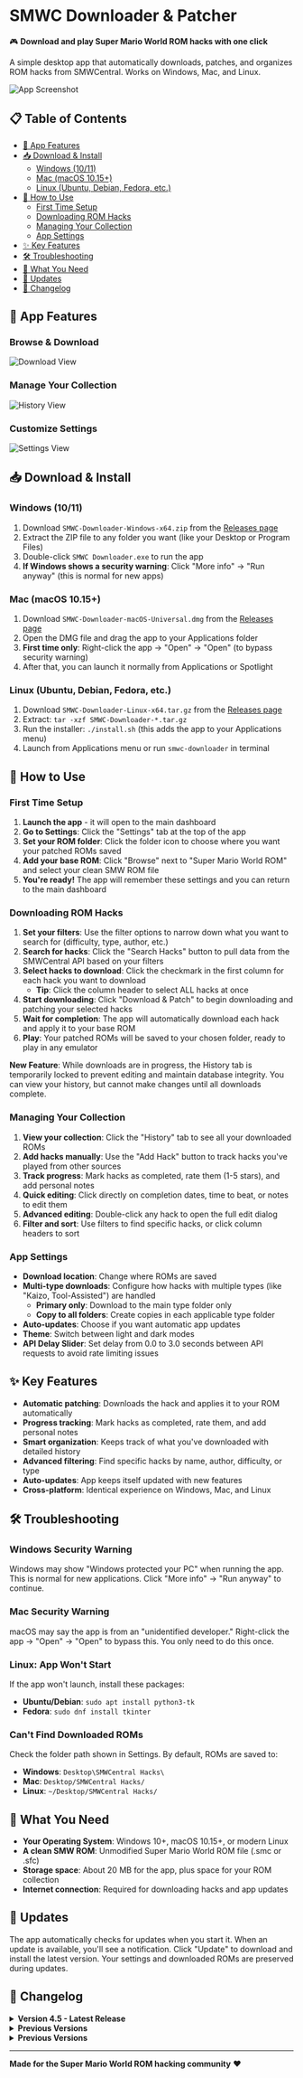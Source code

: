 # SMWC Downloader & Patcher

🎮 **Download and play Super Mario World ROM hacks with one click**

A simple desktop app that automatically downloads, patches, and organizes ROM hacks from SMWCentral. Works on Windows, Mac, and Linux.

![App Screenshot](images/ss_app_dashboard_v4.3.png)

## 📋 Table of Contents

- [🎯 App Features](#-app-features)
- [📥 Download & Install](#-download--install)
  - [Windows (10/11)](#windows-1011)
  - [Mac (macOS 10.15+)](#mac-macos-1015)
  - [Linux (Ubuntu, Debian, Fedora, etc.)](#linux-ubuntu-debian-fedora-etc)
- [🚀 How to Use](#-how-to-use)
  - [First Time Setup](#first-time-setup)
  - [Downloading ROM Hacks](#downloading-rom-hacks)
  - [Managing Your Collection](#managing-your-collection)
  - [App Settings](#app-settings)
- [✨ Key Features](#-key-features)
- [🛠️ Troubleshooting](#️-troubleshooting)
- [📝 What You Need](#-what-you-need)
- [🔄 Updates](#-updates)
- [📝 Changelog](#-changelog)

## 🎯 App Features

### Browse & Download
![Download View](images/ss_app_download_v4.3.png)

### Manage Your Collection
![History View](images/ss_app_history_v4.3.png)

### Customize Settings
![Settings View](images/ss_app_settings_v4.3.png)

## 📥 Download & Install

### Windows (10/11)
1. Download `SMWC-Downloader-Windows-x64.zip` from the [Releases page](../../releases)
2. Extract the ZIP file to any folder you want (like your Desktop or Program Files)
3. Double-click `SMWC Downloader.exe` to run the app
4. **If Windows shows a security warning**: Click "More info" → "Run anyway" (this is normal for new apps)

### Mac (macOS 10.15+)
1. Download `SMWC-Downloader-macOS-Universal.dmg` from the [Releases page](../../releases)
2. Open the DMG file and drag the app to your Applications folder
3. **First time only**: Right-click the app → "Open" → "Open" (to bypass security warning)
4. After that, you can launch it normally from Applications or Spotlight

### Linux (Ubuntu, Debian, Fedora, etc.)
1. Download `SMWC-Downloader-Linux-x64.tar.gz` from the [Releases page](../../releases)
2. Extract: `tar -xzf SMWC-Downloader-*.tar.gz`
3. Run the installer: `./install.sh` (this adds the app to your Applications menu)
4. Launch from Applications menu or run `smwc-downloader` in terminal

## 🚀 How to Use

### First Time Setup
1. **Launch the app** - it will open to the main dashboard
2. **Go to Settings**: Click the "Settings" tab at the top of the app
3. **Set your ROM folder**: Click the folder icon to choose where you want your patched ROMs saved
4. **Add your base ROM**: Click "Browse" next to "Super Mario World ROM" and select your clean SMW ROM file
5. **You're ready!** The app will remember these settings and you can return to the main dashboard

### Downloading ROM Hacks
1. **Set your filters**: Use the filter options to narrow down what you want to search for (difficulty, type, author, etc.)
2. **Search for hacks**: Click the "Search Hacks" button to pull data from the SMWCentral API based on your filters
3. **Select hacks to download**: Click the checkmark in the first column for each hack you want to download
   - **Tip**: Click the column header to select ALL hacks at once
4. **Start downloading**: Click "Download & Patch" to begin downloading and patching your selected hacks
5. **Wait for completion**: The app will automatically download each hack and apply it to your base ROM
6. **Play**: Your patched ROMs will be saved to your chosen folder, ready to play in any emulator

**New Feature**: While downloads are in progress, the History tab is temporarily locked to prevent editing and maintain database integrity. You can view your history, but cannot make changes until all downloads complete.

### Managing Your Collection
1. **View your collection**: Click the "History" tab to see all your downloaded ROMs
2. **Add hacks manually**: Use the "Add Hack" button to track hacks you've played from other sources
3. **Track progress**: Mark hacks as completed, rate them (1-5 stars), and add personal notes
4. **Quick editing**: Click directly on completion dates, time to beat, or notes to edit them
5. **Advanced editing**: Double-click any hack to open the full edit dialog
6. **Filter and sort**: Use filters to find specific hacks, or click column headers to sort

### App Settings
- **Download location**: Change where ROMs are saved
- **Multi-type downloads**: Configure how hacks with multiple types (like "Kaizo, Tool-Assisted") are handled
  - **Primary only**: Download to the main type folder only
  - **Copy to all folders**: Create copies in each applicable type folder
- **Auto-updates**: Choose if you want automatic app updates
- **Theme**: Switch between light and dark modes
- **API Delay Slider**: Set delay from 0.0 to 3.0 seconds between API requests to avoid rate limiting issues

## ✨ Key Features

- **Automatic patching**: Downloads the hack and applies it to your ROM automatically
- **Progress tracking**: Mark hacks as completed, rate them, and add personal notes
- **Smart organization**: Keeps track of what you've downloaded with detailed history
- **Advanced filtering**: Find specific hacks by name, author, difficulty, or type
- **Auto-updates**: App keeps itself updated with new features
- **Cross-platform**: Identical experience on Windows, Mac, and Linux

## 🛠️ Troubleshooting

### Windows Security Warning
Windows may show "Windows protected your PC" when running the app. This is normal for new applications. Click "More info" → "Run anyway" to continue.

### Mac Security Warning
macOS may say the app is from an "unidentified developer." Right-click the app → "Open" → "Open" to bypass this. You only need to do this once.

### Linux: App Won't Start
If the app won't launch, install these packages:
- **Ubuntu/Debian**: `sudo apt install python3-tk`
- **Fedora**: `sudo dnf install tkinter`

### Can't Find Downloaded ROMs
Check the folder path shown in Settings. By default, ROMs are saved to:
- **Windows**: `Desktop\SMWCentral Hacks\`
- **Mac**: `Desktop/SMWCentral Hacks/`
- **Linux**: `~/Desktop/SMWCentral Hacks/`

## 📝 What You Need

- **Your Operating System**: Windows 10+, macOS 10.15+, or modern Linux
- **A clean SMW ROM**: Unmodified Super Mario World ROM file (.smc or .sfc)
- **Storage space**: About 20 MB for the app, plus space for your ROM collection
- **Internet connection**: Required for downloading hacks and app updates

## 🔄 Updates

The app automatically checks for updates when you start it. When an update is available, you'll see a notification. Click "Update" to download and install the latest version. Your settings and downloaded ROMs are preserved during updates.

## 📝 Changelog

<details>
<summary><strong>Version 4.5 - Latest Release</strong></summary>

### v4.5.0

### 🚀 New Features
- **Progressive Data Loading**: Download page now displays search results as each page is loaded from the API, allowing instant review of data instead of waiting for all pages to complete
- **Already Downloaded Indicator**: Hacks already in your collection are now displayed in italic with muted text color (both light and dark themes) to easily distinguish what you already own
- **Enhanced User Experience**: Real-time feedback and visual cues improve the download workflow efficiency

### 🔧 Improvements
- **Faster Search Experience**: Start browsing results immediately as data loads
- **Better Collection Management**: Visual distinction between new and already-downloaded content
- **Theme-Aware Formatting**: Downloaded hack indicators work seamlessly across light and dark modes

</details>

<details>
<summary><strong>Previous Versions</strong></summary>

### v4.4.0
- **Cross-Platform Support**: Full compatibility with Windows, macOS, and Linux
- **Download State Management**: History tab is now locked during active downloads to prevent data corruption
- **Enhanced Dashboard Analytics**: Improved accuracy and data tracking for collection metrics

</details>

<details>
<summary><strong>Previous Versions</strong></summary>

### v4.3.0
- Dashboard implementation with analytics and charts
- History page with comprehensive filtering and editing
- Theme support (light/dark modes)
- Improved bulk download workflow

### v4.2.0
- Multi-type download support
- Enhanced search and filtering capabilities
- Progress tracking improvements
- Bug fixes and stability improvements

### v4.1.0
- Initial release with core downloading functionality
- Basic patching system
- Simple history tracking
- Windows-only support

</details>

---

**Made for the Super Mario World ROM hacking community** ❤️